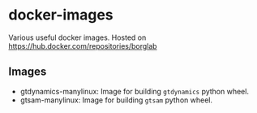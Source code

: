 # docker-images
Various useful docker images. Hosted on https://hub.docker.com/repositories/borglab


## Images

- gtdynamics-manylinux: Image for building `gtdynamics` python wheel.
- gtsam-manylinux: Image for building `gtsam` python wheel.
